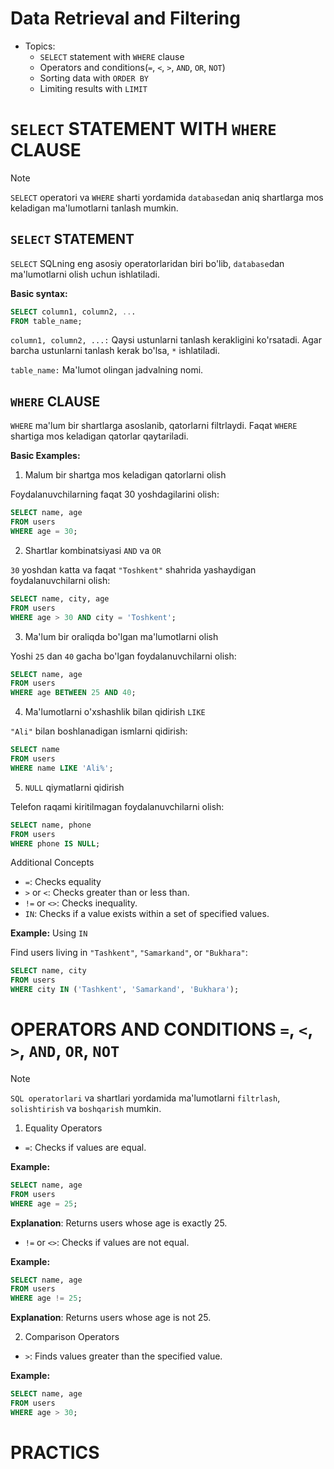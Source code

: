 # Data Retrieval and Filtering

- Topics:
  - `SELECT` statement with `WHERE` clause
  - Operators and conditions(`=`, `<`, `>`, `AND`, `OR`, `NOT`)
  - Sorting data with `ORDER BY`
  - Limiting results with `LIMIT`


# `SELECT` STATEMENT WITH `WHERE` CLAUSE

> [!NOTE]
> `SELECT` operatori va `WHERE` sharti yordamida `database`dan aniq shartlarga mos keladigan ma'lumotlarni tanlash mumkin.


## `SELECT` STATEMENT

`SELECT` SQLning eng asosiy operatorlaridan biri bo'lib, `database`dan ma'lumotlarni olish uchun ishlatiladi.

**Basic syntax:**

```sql
SELECT column1, column2, ...
FROM table_name;
```

`column1, column2, ...:` Qaysi ustunlarni tanlash kerakligini ko'rsatadi. Agar barcha ustunlarni tanlash kerak bo'lsa, `*` ishlatiladi.

`table_name:` Ma'lumot olingan jadvalning nomi.

## `WHERE` CLAUSE

`WHERE` ma'lum bir shartlarga asoslanib, qatorlarni filtrlaydi. Faqat `WHERE` shartiga mos keladigan qatorlar qaytariladi.

**Basic Examples:**

1. Malum bir shartga mos keladigan qatorlarni olish

Foydalanuvchilarning faqat 30 yoshdagilarini olish:

```sql
SELECT name, age
FROM users
WHERE age = 30;
```

2. Shartlar kombinatsiyasi `AND` va `OR`

`30` yoshdan katta va faqat `"Toshkent"` shahrida yashaydigan foydalanuvchilarni olish:

```sql
SELECT name, city, age
FROM users
WHERE age > 30 AND city = 'Toshkent';
```

3. Ma'lum bir oraliqda bo'lgan ma'lumotlarni olish

Yoshi `25` dan `40` gacha bo'lgan foydalanuvchilarni olish:

```sql
SELECT name, age
FROM users
WHERE age BETWEEN 25 AND 40;
```

4. Ma'lumotlarni o'xshashlik bilan qidirish `LIKE`

`"Ali"` bilan boshlanadigan ismlarni qidirish:

```sql
SELECT name
FROM users
WHERE name LIKE 'Ali%';
```

5. `NULL` qiymatlarni qidirish

Telefon raqami kiritilmagan foydalanuvchilarni olish:

```sql
SELECT name, phone
FROM users
WHERE phone IS NULL;
```

Additional Concepts

- `=`: Checks equality
- `>` or `<`: Checks greater than or less than.
- `!=` or `<>`: Checks inequality.
- `IN`: Checks if a value exists within a set of specified values.

**Example:** Using `IN`

Find users living in `"Tashkent"`, `"Samarkand"`, or `"Bukhara"`:
```sql
SELECT name, city
FROM users
WHERE city IN ('Tashkent', 'Samarkand', 'Bukhara');
```

# OPERATORS AND CONDITIONS `=`, `<`, `>`, `AND`, `OR`, `NOT`

> [!NOTE]
> `SQL operatorlari` va shartlari yordamida ma'lumotlarni `filtrlash`, `solishtirish` va `boshqarish` mumkin.

1. Equality Operators

- `=`: Checks if values are equal.

**Example:**

```sql
SELECT name, age
FROM users
WHERE age = 25;
```
**Explanation**: Returns users whose age is exactly 25.

- `!=` or `<>`: Checks if values are not equal.

**Example:**

```sql
SELECT name, age
FROM users
WHERE age != 25;
```

**Explanation**: Returns users whose age is not 25.

2. Comparison Operators

- `>`: Finds values greater than the specified value.

**Example:**

```sql
SELECT name, age
FROM users
WHERE age > 30;
```

# PRACTICS